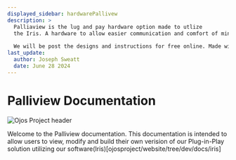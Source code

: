 ```yaml
---
displayed_sidebar: hardwarePallivew
description: >
  Palliaview is the lug and pay hardware option made to utlize
  the Iris. A hardware to allow easier communication and comfort of mind for your loved ones.
  
  We will be post the designs and instructions for free online. Made with love at the University of California, Irvine.
last_update:
  author: Joseph Sweatt
  date: June 28 2024
---
```


# Palliview Documentation

![Ojos Project header](@site/static/images/header.png)

Welcome to the Palliview documentation. This documentation is intended to allow users to view, modify and build their own verision of our Plug-in-Play solution utilizing our software(Iris)[ojosproject/website/tree/dev/docs/iris]